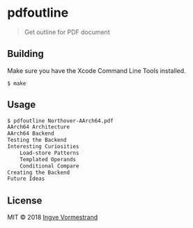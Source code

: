 # pdfoutline

> Get outline for PDF document

## Building

Make sure you have the Xcode Command Line Tools installed.

```
$ make
```

## Usage

```bash
$ pdfoutline Northover-AArch64.pdf
AArch64 Architecture
AArch64 Backend
Testing the Backend
Interesting Curiosities
	Load-store Patterns
	Templated Operands
	Conditional Compare
Creating the Backend
Future Ideas
```

## License

MIT © 2018 [Ingve Vormestrand](https://github.com/ingve)
